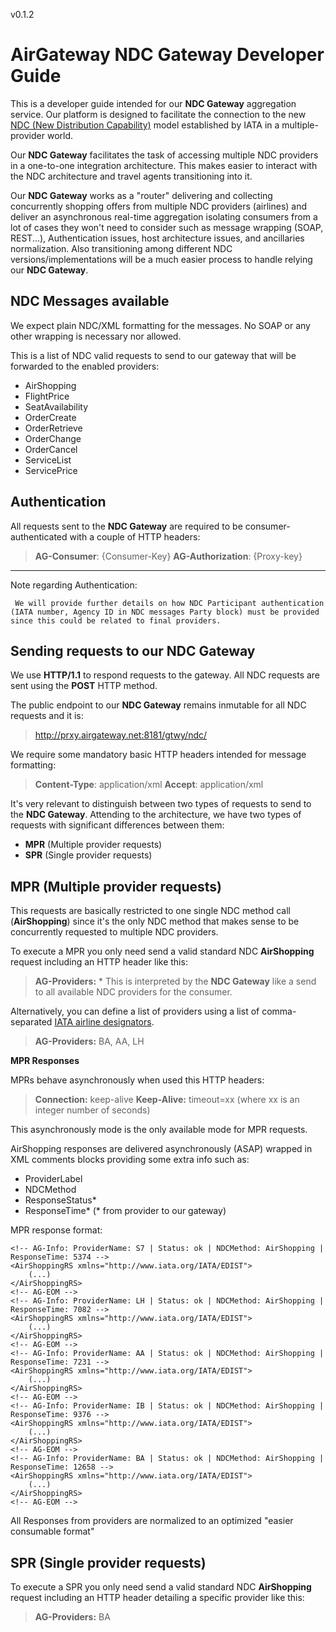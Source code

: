v0.1.2

AirGateway NDC Gateway Developer Guide
====================

This is a developer guide intended for our **NDC Gateway** aggregation service. Our platform is designed to facilitate the connection to the new [NDC (New Distribution Capability)](http://www.iata.org/whatwedo/airline-distribution/ndc/) model established by IATA in a multiple-provider world.

Our **NDC Gateway** facilitates the task of accessing multiple NDC providers in a one-to-one integration architecture. This makes easier to interact with the NDC architecture and travel agents transitioning into it.

Our **NDC Gateway** works as a "router" delivering and collecting  concurrently shopping offers from multiple NDC providers (airlines) and deliver an asynchronous real-time aggregation isolating consumers from a lot of cases they won't need to consider such as message wrapping (SOAP, REST...), Authentication issues, host architecture issues, and ancillaries normalization.
Also transitioning among different NDC versions/implementations will be a  much easier process to handle relying our **NDC Gateway**.


NDC Messages available
----

We expect plain NDC/XML formatting for the messages. No SOAP or any other wrapping is necessary nor allowed.

This is a list of NDC valid requests to send to our gateway that will be forwarded to the enabled providers:

- AirShopping
- FlightPrice
- SeatAvailability
- OrderCreate
- OrderRetrieve
- OrderChange
- OrderCancel
- ServiceList
- ServicePrice


Authentication
----
All requests sent to the **NDC Gateway**  are required to be consumer-authenticated with a couple of HTTP headers:

> **AG-Consumer**:  {Consumer-Key}
> **AG-Authorization**: {Proxy-key}

----------

Note regarding Authentication:

	 We will provide further details on how NDC Participant authentication (IATA number, Agency ID in NDC messages Party block) must be provided since this could be related to final providers.


Sending requests to our NDC Gateway
------------
We use **HTTP/1.1** to respond requests to the gateway. All NDC requests are sent using the **POST** HTTP method.

The public endpoint to our **NDC Gateway** remains inmutable for all NDC requests and it is:
> http://prxy.airgateway.net:8181/gtwy/ndc/

We require some mandatory basic HTTP headers intended for message formatting:
> **Content-Type**: application/xml
> **Accept**: application/xml

It's very relevant to distinguish between two types of requests to send to the **NDC Gateway**. Attending to the architecture, we have two types of requests with significant differences between them:

- **MPR** (Multiple provider requests)
- **SPR** (Single provider requests)


MPR (Multiple provider requests)
-------------

This requests are basically restricted to one single NDC method call (**AirShopping**) since it's the only NDC method that makes sense to be concurrently requested to multiple NDC providers.

To execute a MPR you only need send a valid standard NDC **AirShopping** request including an HTTP header like this:
> **AG-Providers:** *
This is interpreted by the **NDC Gateway** like a send to all available NDC providers for the consumer.

Alternatively, you can define a list of providers using a list of comma-separated [IATA airline designators](https://en.wikipedia.org/wiki/List_of_airline_codes).
> **AG-Providers:** BA, AA, LH

**MPR Responses**
 
MPRs behave asynchronously when used this HTTP headers:
> **Connection:** keep-alive
> **Keep-Alive:** timeout=xx
> (where xx is an integer number of seconds)

This asynchronously mode is the only available mode for MPR requests.

AirShopping responses are delivered asynchronously (ASAP) wrapped  in XML comments blocks providing some extra info such as:

- ProviderLabel
- NDCMethod
- ResponseStatus*
- ResponseTime*
(* from provider to our gateway)


MPR response format:

```
<!-- AG-Info: ProviderName: S7 | Status: ok | NDCMethod: AirShopping | ResponseTime: 5374 -->
<AirShoppingRS xmlns="http://www.iata.org/IATA/EDIST">
    (...)
</AirShoppingRS>
<!-- AG-EOM -->
<!-- AG-Info: ProviderName: LH | Status: ok | NDCMethod: AirShopping | ResponseTime: 7082 -->
<AirShoppingRS xmlns="http://www.iata.org/IATA/EDIST">
    (...)
</AirShoppingRS>
<!-- AG-EOM -->
<!-- AG-Info: ProviderName: AA | Status: ok | NDCMethod: AirShopping | ResponseTime: 7231 -->
<AirShoppingRS xmlns="http://www.iata.org/IATA/EDIST">
    (...)
</AirShoppingRS>
<!-- AG-EOM -->
<!-- AG-Info: ProviderName: IB | Status: ok | NDCMethod: AirShopping | ResponseTime: 9376 -->
<AirShoppingRS xmlns="http://www.iata.org/IATA/EDIST">
    (...)
</AirShoppingRS>
<!-- AG-EOM -->
<!-- AG-Info: ProviderName: BA | Status: ok | NDCMethod: AirShopping | ResponseTime: 12658 -->
<AirShoppingRS xmlns="http://www.iata.org/IATA/EDIST">
    (...)
</AirShoppingRS>
<!-- AG-EOM -->
```

All Responses from providers are normalized to an optimized "easier consumable format"


SPR (Single provider requests)
-------------

To execute a SPR you only need send a valid standard NDC **AirShopping** request including an HTTP header detailing a specific provider like this:
> **AG-Providers:** BA